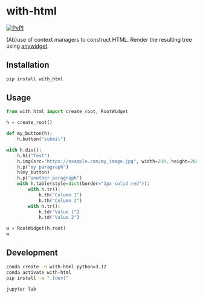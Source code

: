 # with-html

[![PyPI](https://img.shields.io/pypi/v/with_html)](https://pypi.org/project/with_html)

(Ab)use of context managers to construct HTML. Render the resulting tree using [anywidget](https://anywidget.dev).

## Installation

```sh
pip install with_html
```

## Usage


```python
from with_html import create_root, RootWidget

h = create_root()

def my_button(h):
    h.button("submit")

with h.div():
    h.h1("Test")
    h.img(src="https://example.com/my_image.jpg", width=200, height=200)
    h.p("my paragraph")
    h(my_button)
    h.p("another paragraph")
    with h.table(style=dict(border="1px solid red")):
        with h.tr():
            h.th("Column 1")
            h.th("Column 2")
        with h.tr():
            h.td("Value 1")
            h.td("Value 2")

w = RootWidget(h.root)
w
```



## Development

```sh
conda create -n with-html python=3.12
conda activate with-html
pip install -e ".[dev]"
```

```sh
jupyter lab
```
